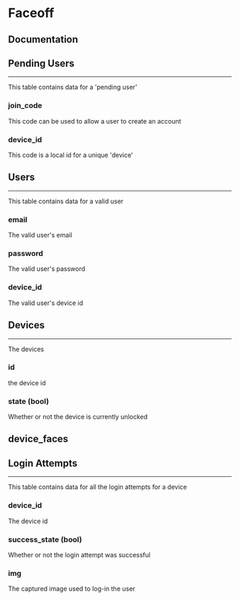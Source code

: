 # Faceoff

## Documentation

## Pending Users
---
This table contains data for a 'pending user'

### join_code
This code can be used to allow a user to create an account

### device_id
This code is a local id for a unique 'device'

## Users
---
This table contains data for a valid user


### email
The valid user's email

### password
The valid user's password

### device_id
The valid user's device id

## Devices
---
The devices

### id
the device id

### state (bool)
Whether or not the device is currently unlocked

## device_faces

## Login Attempts
---
This table contains data for all the login attempts for a device

### device_id
The device id

### success_state (bool)
Whether or not the login attempt was successful

### img
The captured image used to log-in the user


